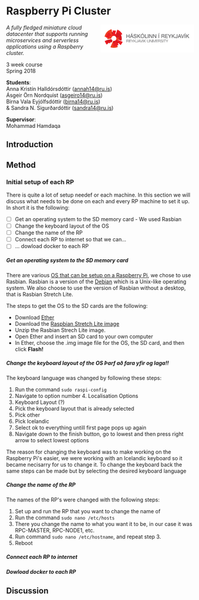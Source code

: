
# Raspberry Pi Cluster
<img src="/RUlogo.png" align="right" width="250"/>  

*A fully fledged miniature cloud datacenter that supports running microservices and serverless applications using a Raspberry cluster.*

3 week course  
Spring 2018 

**Students**:  
Anna Kristín Halldórsdóttir (annah14@ru.is)  
Ásgeir Örn Nordquist (asgeiro14@ru.is)  
Birna Vala Eyjólfsdóttir (birna14@ru.is)   
& Sandra N. Sigurðardóttir (sandra14@ru.is)  

**Supervisor**:  
Mohammad Hamdaqa

## Introduction 


## Method 

### Initial setup of each RP
There is quite a lot of setup needef or each machine. In this section we will discuss what needs to be done on each and every RP machine to set it up. In short it is the following: 

- [ ] Get an operating system to the SD memory card - We used Rasbian
- [ ] Change the keyboard layout of the OS
- [ ] Change the name of the RP
- [ ] Connect each RP to internet so that we can...
- [ ] ... dowload docker to each RP

##### Get an operating system to the SD memory card
There are various [OS that can be setup on a Raspberry Pi](https://www.raspberrypi.org/downloads/), we chose to use Rasbian. Rasbian is a version of the [Debian](https://en.wikipedia.org/wiki/Debian) which is a Unix-like operating system. We also choose to use the version of Rasbian without a desktop, that is Rasbian Stretch Lite. 

The steps to get the OS to the SD cards are the following: 
* Download [Ether](https://etcher.io/) 
* Download the [Raspbian Stretch Lite image](https://www.raspberrypi.org/downloads/raspbian/)
* Unzip the Rasbian Strech Lite image. 
* Open Ether and insert an SD card to your own computer
* In Ether, choose the .img image file for the OS, the SD card, and then click **Flash!**

##### Change the keyboard layout of the OS Þarf að fara yfir og laga!!
The keyboard language was changed by following these steps:
1. Run the command ``` sudo raspi-config ```
2. Navigate to option number 4. Localisation Options
3. Keyboard Layout (?)
4. Pick the keyboard layout that is already selected
5. Pick other
6. Pick Icelandic
7. Select ok to everything untill first page pops up again
8. Navigate down to the finish button, go to lowest and then press right arrow to select lowest options 

The reason for changing the keyboard was to make working on the Raspberry Pi's easier, we were working with an Icelandic keyboard so it became necisarry for us to change it. To change the keyboard back the same steps can be made but by selecting the desired keyboard language
##### Change the name of the RP
The names of the RP's were changed with the following steps:
1. Set up and run the RP that you want to change the name of
2. Run the command ``` sudo nano /etc/hosts ```
3. There you change the name to what you want it to be, in our case it was RPC-MASTER, RPC-NODE1, etc.
4. Run command ``` sudo nano /etc/hostname ```, and repeat step 3.
5. Reboot 
##### Connect each RP to internet
##### Dowload docker to each RP




## Discussion 



